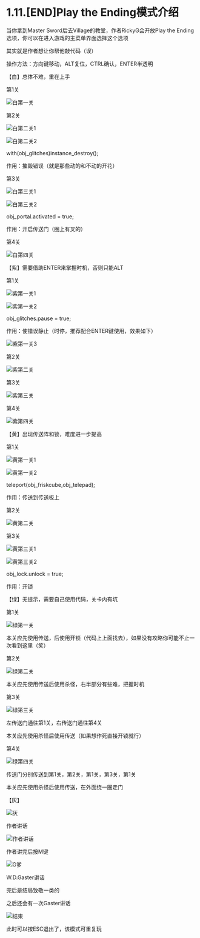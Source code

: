 # 1.11.[END]Play the Ending模式介绍

当你拿到Master Sword后去Village的教堂，作者RickyG会开放Play the Ending选项，你可以在进入游戏的主菜单界面选择这个选项

其实就是作者想让你帮他敲代码（误）

操作方法：方向键移动，ALT复位，CTRL确认，ENTER半透明



【白】总体不难，重在上手

第1关

![白第一关](白第一关.jpg)

第2关

![白第二关1](白第二关1.jpg)

![白第二关2](白第二关2.jpg)

with(obj_glitches)instance_destroy();

作用：摧毁错误（就是那些动的和不动的开花）

第3关

![白第三关1](白第三关1.jpg)

![白第三关2](白第三关2.jpg)

obj_portal.activated = true;

作用：开启传送门（圈上有叉的）

第4关

![白第四关](白第四关.jpg)



【紫】需要借助ENTER来掌握时机，否则只能ALT

第1关

![紫第一关1](紫第一关1.jpg)

![紫第一关2](紫第一关2.jpg)

obj_glitches.pause = true;

作用：使错误静止（时停，推荐配合ENTER键使用，效果如下）

![紫第一关3](紫第一关3.jpg)

第2关

![紫第二关](紫第二关.jpg)

第3关

![紫第三关](紫第三关.jpg)

第4关

![紫第四关](紫第四关.jpg)



【黄】出现传送阵和锁，难度进一步提高

第1关

![黄第一关1](黄第一关1.jpg)

![黄第一关2](黄第一关2.jpg)

teleport(obj_friskcube,obj_telepad);

作用：传送到传送板上

第2关

![黄第二关](黄第二关.jpg)

第3关

![黄第三关1](黄第三关1.jpg)

![黄第三关2](黄第三关2.jpg)

obj_lock.unlock = true;

作用：开锁



【绿】无提示，需要自己使用代码，关卡内有坑

第1关

![绿第一关](绿第一关.jpg)

本关应先使用传送，后使用开锁（代码上上面找去），如果没有攻略你可能不止一次看到这里（笑）

第2关

![绿第二关](绿第二关.jpg)

本关应先使用传送后使用杀怪，右半部分有些难，把握时机

第3关

![绿第三关](绿第三关.jpg)

左传送门通往第1关，右传送门通往第4关

本关应先使用杀怪后使用传送（如果想作死直接开锁就行）

第4关

![绿第四关](绿第四关.jpg)

传送门分别传送到第1关，第2关，第1关，第3关，第1关

本关应先使用杀怪后使用传送，在外面绕一圈走门



【灰】

![灰](灰.jpg)

作者讲话

![作者讲话](作者讲话.jpg)

作者讲完后按M键

![G爹](G爹.jpg)

W.D.Gaster讲话

完后是结局致敬一类的

之后还会有一次Gaster讲话

![结束](结束.jpg)

此时可以按ESC退出了，该模式可重复玩